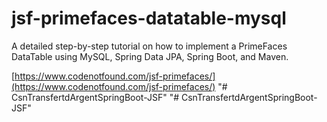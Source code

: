 # jsf-primefaces-datatable-mysql

A detailed step-by-step tutorial on how to implement a PrimeFaces DataTable using MySQL, Spring Data JPA, Spring Boot, and Maven.

[https://www.codenotfound.com/jsf-primefaces/](https://www.codenotfound.com/jsf-primefaces/)
"# CsnTransfertdArgentSpringBoot-JSF" 
"# CsnTransfertdArgentSpringBoot-JSF" 
